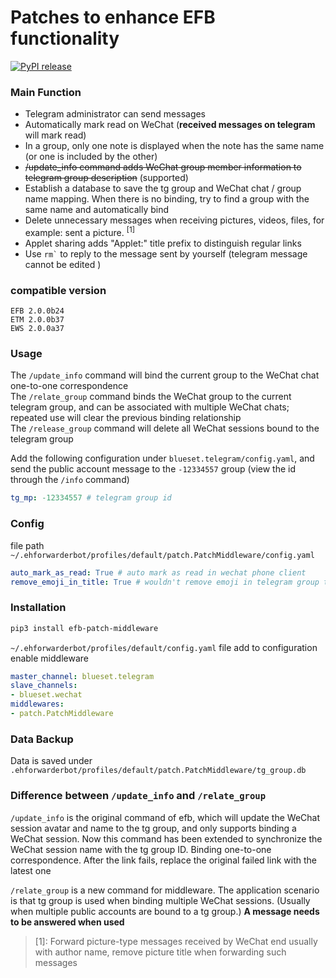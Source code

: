 Patches to enhance EFB functionality
==========================
[![PyPI release](https://img.shields.io/pypi/v/efb-patch-middleware.svg)](https://pypi.org/project/efb-patch-middleware/)

### Main Function

- Telegram administrator can send messages
- Automatically mark read on WeChat (**received messages on telegram** will mark read)
- In a group, only one note is displayed when the note has the same name (or one is included by the other)
- ~~/update_info command adds WeChat group member information to telegram group description~~ (supported)
- Establish a database to save the tg group and WeChat chat / group name mapping. When there is no binding, try to find a group with the same name and automatically bind
- Delete unnecessary messages when receiving pictures, videos, files, for example: sent a picture. <sup>[1]</sup>
- Applet sharing adds "Applet:" title prefix to distinguish regular links
- Use <code>rm`</code> to reply to the message sent by yourself (telegram message cannot be edited )

### compatible version

```text
EFB 2.0.0b24
ETM 2.0.0b37
EWS 2.0.0a37
```

### Usage

The `/update_info` command will bind the current group to the WeChat chat one-to-one correspondence  
The `/relate_group` command binds the WeChat group to the current telegram group, and can be associated with multiple WeChat chats; repeated use will clear the previous binding relationship  
The `/release_group` command will delete all WeChat sessions bound to the telegram group  

Add the following configuration under `blueset.telegram/config.yaml`, and send the public account message to the `-12334557` group (view the id through the `/info` command)

```yaml
tg_mp: -12334557 # telegram group id
```

### Config

file path `~/.ehforwarderbot/profiles/default/patch.PatchMiddleware/config.yaml`  

```yaml
auto_mark_as_read: True # auto mark as read in wechat phone client
remove_emoji_in_title: True # wouldn't remove emoji in telegram group title if this is set False
```

### Installation

```bash
pip3 install efb-patch-middleware
```

`~/.ehforwarderbot/profiles/default/config.yaml` file add to configuration enable middleware

```yaml
master_channel: blueset.telegram
slave_channels:
- blueset.wechat
middlewares:
- patch.PatchMiddleware
```

### Data Backup

Data is saved under `.ehforwarderbot/profiles/default/patch.PatchMiddleware/tg_group.db`

### Difference between `/update_info` and `/relate_group`  

`/update_info` is the original command of efb, which will update the WeChat session avatar and name to the tg group, and only supports binding a WeChat session. Now this command has been extended to synchronize the WeChat session name with the tg group ID. Binding one-to-one correspondence. After the link fails, replace the original failed link with the latest one

`/relate_group` is a new command for middleware. The application scenario is that tg group is used when binding multiple WeChat sessions. (Usually when multiple public accounts are bound to a tg group.) **A message needs to be answered when used**

> [1]: Forward picture-type messages received by WeChat end usually with author name, remove picture title when forwarding such messages